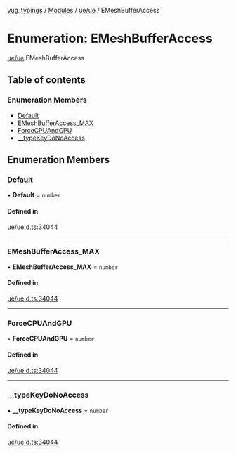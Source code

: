 [yug_typings](../README.md) / [Modules](../modules.md) / [ue/ue](../modules/ue_ue.md) / EMeshBufferAccess

# Enumeration: EMeshBufferAccess

[ue/ue](../modules/ue_ue.md).EMeshBufferAccess

## Table of contents

### Enumeration Members

- [Default](ue_ue.EMeshBufferAccess.md#default)
- [EMeshBufferAccess\_MAX](ue_ue.EMeshBufferAccess.md#emeshbufferaccess_max)
- [ForceCPUAndGPU](ue_ue.EMeshBufferAccess.md#forcecpuandgpu)
- [\_\_typeKeyDoNoAccess](ue_ue.EMeshBufferAccess.md#__typekeydonoaccess)

## Enumeration Members

### Default

• **Default** = `number`

#### Defined in

[ue/ue.d.ts:34044](https://github.com/YugMetaverse/yug_typings/blob/25cad34/ue/ue.d.ts#L34044)

___

### EMeshBufferAccess\_MAX

• **EMeshBufferAccess\_MAX** = `number`

#### Defined in

[ue/ue.d.ts:34044](https://github.com/YugMetaverse/yug_typings/blob/25cad34/ue/ue.d.ts#L34044)

___

### ForceCPUAndGPU

• **ForceCPUAndGPU** = `number`

#### Defined in

[ue/ue.d.ts:34044](https://github.com/YugMetaverse/yug_typings/blob/25cad34/ue/ue.d.ts#L34044)

___

### \_\_typeKeyDoNoAccess

• **\_\_typeKeyDoNoAccess** = `number`

#### Defined in

[ue/ue.d.ts:34044](https://github.com/YugMetaverse/yug_typings/blob/25cad34/ue/ue.d.ts#L34044)
